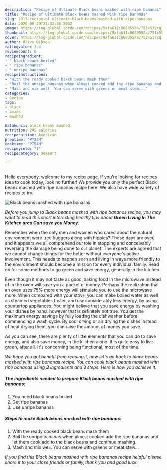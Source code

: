 ```yaml
---
description: "Recipe of Ultimate Black beans mashed with ripe bananas"
title: "Recipe of Ultimate Black beans mashed with ripe bananas"
slug: 2813-recipe-of-ultimate-black-beans-mashed-with-ripe-bananas
date: 2020-09-29T21:32:36.593Z
image: https://img-global.cpcdn.com/recipes/9afa611c8680558a/751x532cq70/black-beans-mashed-with-ripe-bananas-recipe-main-photo.jpg
thumbnail: https://img-global.cpcdn.com/recipes/9afa611c8680558a/751x532cq70/black-beans-mashed-with-ripe-bananas-recipe-main-photo.jpg
cover: https://img-global.cpcdn.com/recipes/9afa611c8680558a/751x532cq70/black-beans-mashed-with-ripe-bananas-recipe-main-photo.jpg
author: Olive Gibson
ratingvalue: 3.4
reviewcount: 6
recipeingredient:
- " black beans boiled"
- " ripe bananas"
- " unripe bananas"
recipeinstructions:
- "With the ready cooked black beans mash them"
- "Boil the unripe bananas when almost cooked add the ripe bananas and let them cook add to the black beans and continue mashing."
- "Mash and mix well. You can serve with greens or meat stew..."
categories:
- Recipe
tags:
- black
- beans
- mashed

katakunci: black beans mashed 
nutrition: 245 calories
recipecuisine: American
preptime: "PT25M"
cooktime: "PT54M"
recipeyield: "1"
recipecategory: Dessert

---
```

<br>
Hello everybody, welcome to my recipe page, If you're looking for recipes idea to cook today, look no further! We provide you only the perfect Black beans mashed with ripe bananas recipe here. We also have wide variety of recipes to try.
<br>


![Black beans mashed with ripe bananas](https://img-global.cpcdn.com/recipes/9afa611c8680558a/751x532cq70/black-beans-mashed-with-ripe-bananas-recipe-main-photo.jpg)

<i>Before you jump to Black beans mashed with ripe bananas recipe, you may want to read this short interesting healthy tips about 
<strong>Green Living In The Kitchen area Can save you Money</strong>.</i>
</br>

Remember when the only men and women who cared about the natural environment were tree huggers along with hippies? Those days are over, and it appears we all comprehend our role in stopping and conceivably reversing the damage being done to our planet. The experts are agreed that we cannot change things for the better without everyone's active involvement. This needs to happen soon and living in ways more friendly to the environment should become a mission for every individual family. Read on for some methods to go green and save energy, generally in the kitchen.

Even though it may not taste as good, baking food in the microwave instead of in the oven will save you a packet of money. Perhaps the realization that an oven uses 75% more energy will stimulate you to use the microwave more. When compared with your stove, you can make boiled water as well as steamed vegetables faster, and use considerably less energy, by using countertop appliances. You might believe that you save energy by washing your dishes by hand, however that is definitely not true. You get the maximum energy savings by fully loading the dishwasher before commencing a wash cycle. By cool drying or air drying the dishes instead of heat drying them, you can raise the amount of money you save.

As you can see, there are plenty of little elements that you can do to save energy, and also save money, in the kitchen alone. It is quite easy to live green, after all. It's concerning being functional, most of the time.


<i>We hope you got benefit from reading it, now let's go back to black beans mashed with ripe bananas recipe. You can cook black beans mashed with ripe bananas using <strong>3</strong> ingredients and <strong>3</strong> steps. Here is how you achieve it.
</i>

##### The ingredients needed to prepare Black beans mashed with ripe bananas:

1. You need  black beans boiled
1. Get  ripe bananas
1. Use  unripe bananas


##### Steps to make Black beans mashed with ripe bananas:

1. With the ready cooked black beans mash them
1. Boil the unripe bananas when almost cooked add the ripe bananas and let them cook add to the black beans and continue mashing.
1. Mash and mix well. You can serve with greens or meat stew...


<i>If you find this Black beans mashed with ripe bananas recipe helpful please share it to your close friends or family, thank you and good luck.</i>
